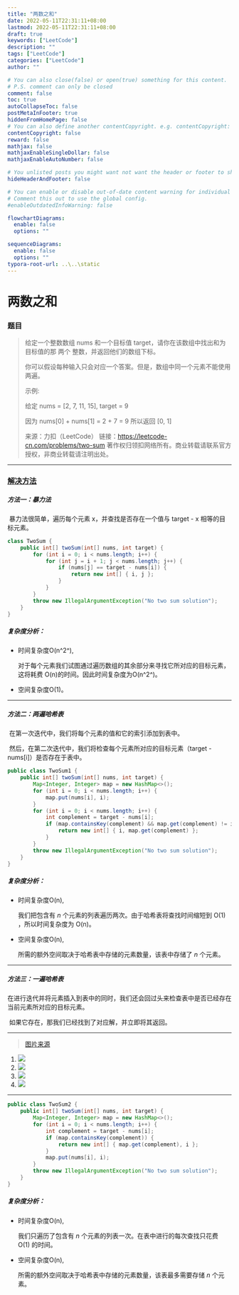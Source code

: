 ```yaml
---
title: "两数之和"
date: 2022-05-11T22:31:11+08:00
lastmod: 2022-05-11T22:31:11+08:00
draft: true
keywords: ["LeetCode"]
description: ""
tags: ["LeetCode"]
categories: ["LeetCode"]
author: ""

# You can also close(false) or open(true) something for this content.
# P.S. comment can only be closed
comment: false
toc: true
autoCollapseToc: false
postMetaInFooter: true
hiddenFromHomePage: false
# You can also define another contentCopyright. e.g. contentCopyright: "This is another copyright."
contentCopyright: false
reward: false
mathjax: false
mathjaxEnableSingleDollar: false
mathjaxEnableAutoNumber: false

# You unlisted posts you might want not want the header or footer to show
hideHeaderAndFooter: false

# You can enable or disable out-of-date content warning for individual post.
# Comment this out to use the global config.
#enableOutdatedInfoWarning: false

flowchartDiagrams:
  enable: false
  options: ""

sequenceDiagrams: 
  enable: false
  options: ""
typora-root-url: ..\..\static
---
```


<!--more-->
# 两数之和

### 题目

> 给定一个整数数组 nums 和一个目标值 target，请你在该数组中找出和为目标值的那 两个 整数，并返回他们的数组下标。
>
> 你可以假设每种输入只会对应一个答案。但是，数组中同一个元素不能使用两遍。
>
>  
>
> 示例:
>
> 给定 nums = [2, 7, 11, 15], target = 9
>
> 因为 nums[0] + nums[1] = 2 + 7 = 9
> 所以返回 [0, 1]
>
> 来源：力扣（LeetCode）
> 链接：https://leetcode-cn.com/problems/two-sum
> 著作权归领扣网络所有。商业转载请联系官方授权，非商业转载请注明出处。

----

### [解决方法](https://leetcode-cn.com/problems/two-sum/solution/liang-shu-zhi-he-by-leetcode-2/)

##### 方法一：暴力法

​	暴力法很简单，遍历每个元素 x，并查找是否存在一个值与 target - x 相等的目标元素。

```java
class TwoSum {
    public int[] twoSum(int[] nums, int target) {
        for (int i = 0; i < nums.length; i++) {
            for (int j = i + 1; j < nums.length; j++) {
                if (nums[j] == target - nums[i]) {
                    return new int[] { i, j };
                }
            }
        }
        throw new IllegalArgumentException("No two sum solution");
    }
}
```

##### 复杂度分析：

+ 时间复杂度O(n^2^),

    对于每个元素我们试图通过遍历数组的其余部分来寻找它所对应的目标元素，这将耗费 O(n)的时间。因此时间复杂度为O(n^2^)。

+ 空间复杂度O(1)。

----

##### 方法二：两遍哈希表

​	在第一次迭代中，我们将每个元素的值和它的索引添加到表中。

​	然后，在第二次迭代中，我们将检查每个元素所对应的目标元素（target - nums[i]）是否存在于表中。

``` java
public class TwoSum1 {
    public int[] twoSum(int[] nums, int target) {
        Map<Integer, Integer> map = new HashMap<>();
        for (int i = 0; i < nums.length; i++) {
            map.put(nums[i], i);
        }
        for (int i = 0; i < nums.length; i++) {
            int complement = target - nums[i];
            if (map.containsKey(complement) && map.get(complement) != i) {
                return new int[] { i, map.get(complement) };
            }
        }
        throw new IllegalArgumentException("No two sum solution");
    }
}
```

##### 复杂度分析：

+ 时间复杂度O(n),

    我们把包含有 *n* 个元素的列表遍历两次。由于哈希表将查找时间缩短到 O(1) ，所以时间复杂度为 O(n)。

+ 空间复杂度O(n),

    所需的额外空间取决于哈希表中存储的元素数量，该表中存储了 *n* 个元素。

---

##### 方法三：一遍哈希表

​	在进行迭代并将元素插入到表中的同时，我们还会回过头来检查表中是否已经存在当前元素所对应的目标元素。

​	如果它存在，那我们已经找到了对应解，并立即将其返回。

---

> [图片来源](https://leetcode-cn.com/problems/two-sum/solution/jie-suan-fa-1-liang-shu-zhi-he-by-guanpengchn/)

1. ![](https://cdn.jsdelivr.net/gh/mazy699/PicGo@main/img/two-sum-1.png)
2. ![](https://cdn.jsdelivr.net/gh/mazy699/PicGo@main/img/two-sum-2.png)
3. ![](https://cdn.jsdelivr.net/gh/mazy699/PicGo@main/img/two-sum-3.png)
4. ![](https://cdn.jsdelivr.net/gh/mazy699/PicGo@main/img/two-sum-4.png)
---

```java
public class TwoSum2 {
    public int[] twoSum(int[] nums, int target) {
        Map<Integer, Integer> map = new HashMap<>();
        for (int i = 0; i < nums.length; i++) {
            int complement = target - nums[i];
            if (map.containsKey(complement)) {
                return new int[] { map.get(complement), i };
            }
            map.put(nums[i], i);
        }
        throw new IllegalArgumentException("No two sum solution");
    }
}
```

##### 复杂度分析：

+ 时间复杂度O(n),

    我们只遍历了包含有 *n* 个元素的列表一次。在表中进行的每次查找只花费 O(1) 的时间。

+ 空间复杂度O(n),

    所需的额外空间取决于哈希表中存储的元素数量，该表最多需要存储 *n* 个元素。
